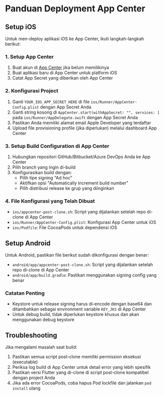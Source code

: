 # Panduan Deployment App Center

## Setup iOS

Untuk men-deploy aplikasi iOS ke App Center, ikuti langkah-langkah berikut:

### 1. Setup App Center

1. Buat akun di [App Center](https://appcenter.ms/) jika belum memilikinya
2. Buat aplikasi baru di App Center untuk platform iOS
3. Catat App Secret yang diberikan oleh App Center

### 2. Konfigurasi Project

1. Ganti `YOUR_IOS_APP_SECRET_HERE` di file `ios/Runner/AppCenter-Config.plist` dengan App Secret Anda
2. Ganti string kosong di `AppCenter.start(withAppSecret: "", services: [` pada `ios/Runner/AppDelegate.swift` dengan App Secret Anda
3. Pastikan Anda memiliki alamat email Apple Developer yang terdaftar
4. Upload file provisioning profile (jika diperlukan) melalui dashboard App Center

### 3. Setup Build Configuration di App Center

1. Hubungkan repositori GitHub/Bitbucket/Azure DevOps Anda ke App Center
2. Pilih branch yang ingin di-build
3. Konfigurasikan build dengan:
   - Pilih tipe signing "Ad hoc"
   - Aktifkan opsi "Automatically increment build number"
   - Pilih distribusi release ke grup yang diinginkan

### 4. File Konfigurasi yang Telah Dibuat

- `ios/appcenter-post-clone.sh`: Script yang dijalankan setelah repo di-clone di App Center
- `ios/Runner/AppCenter-Config.plist`: Konfigurasi App Center untuk iOS
- `ios/Podfile`: File CocoaPods untuk dependensi iOS

## Setup Android

Untuk Android, pastikan file berikut sudah dikonfigurasi dengan benar:

- `android/app/appcenter-post-clone.sh`: Script yang dijalankan setelah repo di-clone di App Center
- `android/app/build.gradle`: Pastikan menggunakan signing config yang benar

### Catatan Penting

- Keystore untuk release signing harus di-encode dengan base64 dan ditambahkan sebagai environment variable `KEY_JKS` di App Center
- Untuk debug build, tidak diperlukan keystore khusus dan akan menggunakan debug keystore

## Troubleshooting

Jika mengalami masalah saat build:

1. Pastikan semua script post-clone memiliki permission eksekusi (executable)
2. Periksa log build di App Center untuk detail error yang lebih spesifik
3. Pastikan versi Flutter yang di-clone di script post-clone kompatibel dengan project Anda
4. Jika ada error CocoaPods, coba hapus Pod lockfile dan jalankan `pod install` ulang 
